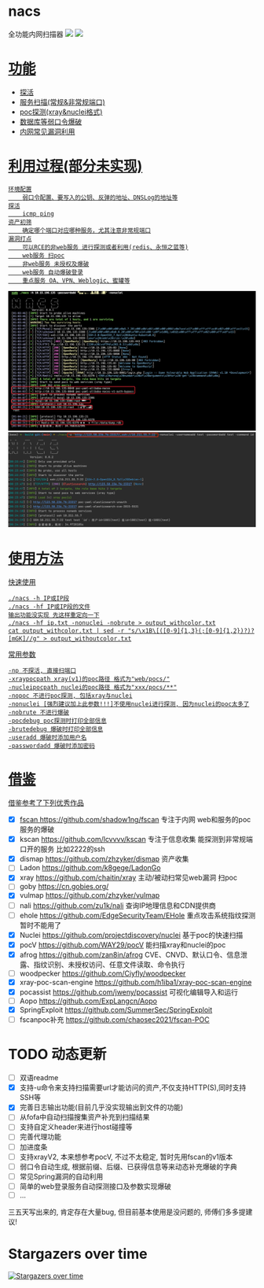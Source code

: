 # nacs
全功能内网扫描器
<img src="https://img.shields.io/github/go-mod/go-version/u21h2/nacs?filename=go.mod">
<a href="https://github.com/u2h2/nacs/releases"><img src="https://img.shields.io/github/downloads/u21h2/nacs/total">


# 功能
- 探活
- 服务扫描(常规&非常规端口)
- poc探测(xray&nuclei格式)
- 数据库等弱口令爆破
- 内网常见漏洞利用

# 利用过程(部分未实现)
    环境配置
        弱口令配置、要写入的公钥、反弹的地址、DNSLog的地址等
    探活
        icmp ping
    资产初筛
        确定哪个端口对应哪种服务，尤其注意非常规端口
    漏洞打点
        可以RCE的非web服务 进行探测或者利用(redis、永恒之蓝等)
        web服务 扫poc
        非web服务 未授权及爆破
        web服务 自动爆破登录
        重点服务 OA、VPN、Weblogic、蜜罐等
![image](utils/main.png)
![image](utils/url.png)

# 使用方法
快速使用
```shell
./nacs -h IP或IP段
./nacs -hf IP或IP段的文件
输出功能没实现 先这样重定向一下
./nacs -hf ip.txt -nonuclei -nobrute > output_withcolor.txt
cat output_withcolor.txt | sed -r "s/\x1B\[([0-9]{1,3}(;[0-9]{1,2})?)?[mGK]//g" > output_withoutcolor.txt
```
常用参数
```shell
-np 不探活, 直接扫端口
-xraypocpath xray(v1)的poc路径 格式为"web/pocs/"
-nucleipocpath nuclei的poc路径 格式为"xxx/pocs/**"
-nopoc 不进行poc探测, 包括xray与nuclei
-nonuclei [强烈建议加上此参数!!!]不使用nuclei进行探测, 因为nuclei的poc太多了
-nobrute 不进行爆破
-pocdebug poc探测时打印全部信息
-brutedebug 爆破时打印全部信息
-useradd 爆破时添加用户名
-passwordadd 爆破时添加密码
```

# 借鉴
借鉴参考了下列优秀作品
- [x] fscan https://github.com/shadow1ng/fscan 专注于内网 web和服务的poc 服务的爆破
- [x] kscan https://github.com/lcvvvv/kscan 专注于信息收集 能探测到非常规端口开的服务 比如2222的ssh
- [x] dismap https://github.com/zhzyker/dismap 资产收集
- [ ] Ladon https://github.com/k8gege/LadonGo
- [x] xray https://github.com/chaitin/xray 主动/被动扫常见web漏洞 扫poc
- [ ] goby https://cn.gobies.org/
- [x] vulmap https://github.com/zhzyker/vulmap
- [ ] nali https://github.com/zu1k/nali 查询IP地理信息和CDN提供商
- [ ] ehole https://github.com/EdgeSecurityTeam/EHole 重点攻击系统指纹探测 暂时不能用了
- [x] Nuclei https://github.com/projectdiscovery/nuclei 基于poc的快速扫描
- [x] pocV https://github.com/WAY29/pocV 能扫描xray和nuclei的poc
- [x] afrog https://github.com/zan8in/afrog CVE、CNVD、默认口令、信息泄露、指纹识别、未授权访问、任意文件读取、命令执行
- [ ] woodpecker https://github.com/Ciyfly/woodpecker
- [x] xray-poc-scan-engine https://github.com/h1iba1/xray-poc-scan-engine
- [x] pocassist https://github.com/jweny/pocassist 可视化编辑导入和运行
- [ ] Aopo https://github.com/ExpLangcn/Aopo
- [x] SpringExploit https://github.com/SummerSec/SpringExploit
- [ ] fscanpoc补充 https://github.com/chaosec2021/fscan-POC

# TODO 动态更新
- [ ] 双语readme
- [x] 支持-u命令来支持扫描需要url才能访问的资产,不仅支持HTTP(S),同时支持SSH等
- [x] 完善日志输出功能(目前几乎没实现输出到文件的功能)
- [ ] 从fofa中自动扫描搜集资产补充到扫描结果
- [ ] 支持自定义header来进行host碰撞等
- [ ] 完善代理功能
- [ ] 加进度条
- [ ] 支持xrayV2, 本来想参考pocV, 不过不太稳定, 暂时先用fscan的v1版本
- [ ] 弱口令自动生成, 根据前缀、后缀、已获得信息等来动态补充爆破的字典
- [ ] 常见Spring漏洞的自动利用
- [ ] 简单的web登录服务自动探测接口及参数实现爆破
- [ ] ... 

三五天写出来的, 肯定存在大量bug, 但目前基本使用是没问题的, 师傅们多多提建议!
    
# Stargazers over time
[![Stargazers over time](https://starchart.cc/u21h2/nacs.svg)](https://starchart.cc/u21h2/nacs)
